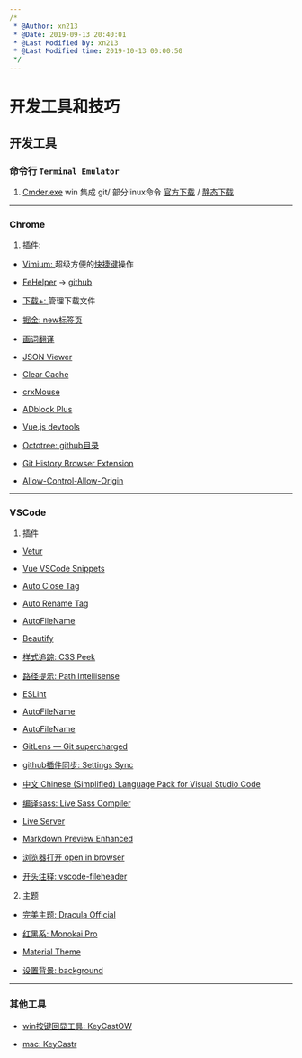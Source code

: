 ```yaml
---
/*
 * @Author: xn213 
 * @Date: 2019-09-13 20:40:01 
 * @Last Modified by: xn213
 * @Last Modified time: 2019-10-13 00:00:50
 */
---
```


# 开发工具和技巧
  
## 开发工具

### 命令行 `Terminal Emulator`

1. [Cmder.exe](https://cmder.net/) win 集成 git/ 部分linux命令 [官方下载](https://github.com/cmderdev/cmder/releases/download/v1.3.12/cmder.zip) / [静态下载](http://xn213-img.test.upcdn.net/res/codetools/cmder.zip)

------------------------------------------------------------

### Chrome

1. 插件: 

- [Vimium: ](https://vimium.github.io/) 超级方便的[快捷键](http://xn213-img.test.upcdn.net/res/img/Chrome-Vimium快捷键.jpg)操作

- [FeHelper](https://www.baidufe.com/fehelper) → [github](https://github.com/zxlie/FeHelper)

- [下载+: ]()管理下载文件

- [掘金: new标签页]()

- [画词翻译]()

- [JSON Viewer]()

- [Clear Cache]()

- [crxMouse](https://crxmouse.com/zh-hans/)

- [ADblock Plus]()

- [Vue.js devtools]()

- [Octotree: github目录]()

- [Git History Browser Extension]()

- [Allow-Control-Allow-Origin]()

------------------------------------------------------------

### VSCode

1. 插件

- [Vetur]()

- [Vue VSCode Snippets](https://marketplace.visualstudio.com/items?itemName=sdras.vue-vscode-snippets)

- [Auto Close Tag]()

- [Auto Rename Tag]()

- [AutoFileName]()

- [Beautify]()

- [样式追踪: CSS Peek]()

- [路径提示: Path Intellisense]()

- [ESLint]()

- [AutoFileName]()

- [AutoFileName]()

- [GitLens — Git supercharged](https://marketplace.visualstudio.com/items?itemName=eamodio.gitlens)

- [github插件同步: Settings Sync](https://marketplace.visualstudio.com/items?itemName=Shan.code-settings-sync)

- [中文 Chinese (Simplified) Language Pack for Visual Studio Code](https://marketplace.visualstudio.com/items?itemName=MS-CEINTL.vscode-language-pack-zh-hans)

- [编译sass: Live Sass Compiler]()

- [Live Server](https://marketplace.visualstudio.com/items?itemName=ritwickdey.LiveServer)

- [Markdown Preview Enhanced](https://marketplace.visualstudio.com/items?itemName=shd101wyy.markdown-preview-enhanced)

- [浏览器打开 open in browser](https://marketplace.visualstudio.com/items?itemName=techer.open-in-browser)

- [开头注释: vscode-fileheader](https://marketplace.visualstudio.com/items?itemName=mikey.vscode-fileheader)

2. 主题

- [完美主题: Dracula Official](https://marketplace.visualstudio.com/items?itemName=dracula-theme.theme-dracula)

- [红黑系: Monokai Pro](https://marketplace.visualstudio.com/items?itemName=monokai.theme-monokai-pro-vscode)

- [Material Theme](https://marketplace.visualstudio.com/items?itemName=Equinusocio.vsc-material-theme)

- [设置背景: background]()

------------------------------------------------------------

### 其他工具

- [win按键回显工具: KeyCastOW](https://brookhong.github.io/2014/04/28/keycast-on-windows-cn.html)

- [mac: KeyCastr](https://github.com/keycastr/keycastr)
